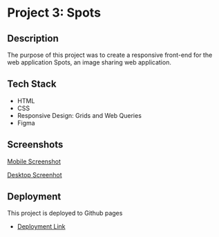 # Project 3: Spots

## Description

The purpose of this project was to create a responsive front-end for the web application Spots, an image sharing web application.

## Tech Stack

- HTML
- CSS
- Responsive Design: Grids and Web Queries
- Figma

## Screenshots

[Mobile Screenshot](https://github.com/chondasaine/se_project_spots/blob/main/Mobile.png?raw=true)

[Desktop Screenhot](https://github.com/chondasaine/se_project_spots/blob/main/Desktop%20View.png?raw=true)

## Deployment

This project is deployed to Github pages

- [Deployment Link](https://chondasaine.github.io/se_project_spots/)
